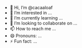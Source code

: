 - 👋 Hi, I’m @cacaaloaf
- 👀 I’m interested in ...
- 🌱 I’m currently learning ...
- 💞️ I’m looking to collaborate on ...
- 📫 How to reach me ...
- 😄 Pronouns: ...
- ⚡ Fun fact: ...

<!---
cacaaloaf/cacaaloaf is a ✨ special ✨ repository because its `README.md` (this file) appears on your GitHub profile.
You can click the Preview link to take a look at your changes.
--->
